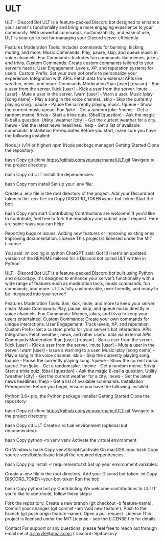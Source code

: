 # ULT
ULT - Discord Bot
ULT is a feature-packed Discord bot designed to enhance your server's functionality and bring a more engaging experience to your community. With powerful commands, customizability, and ease of use, ULT is your go-to bot for managing your Discord server efficiently.

Features
Moderation Tools: Includes commands for banning, kicking, muting, and more.
Music Commands: Play, pause, skip, and queue music in voice channels.
Fun Commands: Includes fun commands like memes, jokes, and trivia.
Custom Commands: Create custom commands tailored to your server’s needs.
User Engagement: Levels, XP, and reputation systems for users.
Custom Prefix: Set your own bot prefix to personalize your experience.
Integration with APIs: Fetch data from external APIs like weather, news, and more.
Commands
Moderation
!ban [user] [reason] - Ban a user from the server.
!kick [user] - Kick a user from the server.
!mute [user] - Mute a user in the server.
!warn [user] - Warn a user.
Music
!play [song name] - Play a song in the voice channel.
!skip - Skip the currently playing song.
!pause - Pause the currently playing music.
!queue - Show the current music queue.
Fun
!joke - Get a random joke.
!meme - Get a random meme.
!trivia - Start a trivia quiz.
!8ball [question] - Ask the magic 8-ball a question.
Utility
!weather [city] - Get the current weather for a city.
!news - Get the latest news headlines.
!help - Get a list of available commands.
Installation
Prerequisites
Before you start, make sure you have the following installed:

Node.js (v14 or higher)
npm (Node package manager)
Getting Started
Clone the repository:

bash
Copy
git clone https://github.com/yourusername/ULT.git
Navigate to the project directory:

bash
Copy
cd ULT
Install the dependencies:

bash
Copy
npm install
Set up your .env file:

Create a .env file in the root directory of the project.
Add your Discord bot token in the .env file:
ini
Copy
DISCORD_TOKEN=your-bot-token
Start the bot:

bash
Copy
npm start
Contributing
Contributions are welcome! If you'd like to contribute, feel free to fork the repository and submit a pull request. Here are some ways you can help:

Reporting bugs or issues.
Adding new features or improving existing ones.
Improving documentation.
License
This project is licensed under the MIT License -


You said:
im coding in python
ChatGPT said:
Got it! Here's an updated version of the README tailored for a Discord bot called ULT written in Python:

ULT - Discord Bot
ULT is a feature-packed Discord bot built using Python and discord.py. It's designed to enhance your server’s functionality with a wide range of features such as moderation tools, music commands, fun commands, and more. ULT is fully customizable, user-friendly, and ready to be integrated into your server!

Features
Moderation Tools: Ban, kick, mute, and more to keep your server clean.
Music Commands: Play, pause, skip, and queue music directly in voice channels.
Fun Commands: Memes, jokes, and trivia to keep your users entertained.
Custom Commands: Create your own commands for unique interactions.
User Engagement: Track levels, XP, and reputation.
Custom Prefix: Set a custom prefix for your server’s bot interaction.
APIs Integration: Fetch weather, news, and other useful data via external APIs.
Commands
Moderation
!ban [user] [reason] - Ban a user from the server.
!kick [user] - Kick a user from the server.
!mute [user] - Mute a user in the server.
!warn [user] - Issue a warning to a user.
Music
!play [song name] - Play a song in the voice channel.
!skip - Skip the currently playing song.
!pause - Pause the currently playing song.
!queue - Show the current music queue.
Fun
!joke - Get a random joke.
!meme - Get a random meme.
!trivia - Start a trivia quiz.
!8ball [question] - Ask the magic 8-ball a question.
Utility
!weather [city] - Get the current weather for a city.
!news - Get the latest news headlines.
!help - Get a list of available commands.
Installation
Prerequisites
Before you begin, ensure you have the following installed:

Python 3.8+
pip, the Python package installer
Getting Started
Clone the repository:

bash
Copy
git clone https://github.com/yourusername/ULT.git
Navigate to the project directory:

bash
Copy
cd ULT
Create a virtual environment (optional but recommended):

bash
Copy
python -m venv venv
Activate the virtual environment:

On Windows:
bash
Copy
venv\Scripts\activate
On macOS/Linux:
bash
Copy
source venv/bin/activate
Install the required dependencies:

bash
Copy
pip install -r requirements.txt
Set up your environment variables:

Create a .env file in the root directory.
Add your Discord bot token:
ini
Copy
DISCORD_TOKEN=your-bot-token
Run the bot:

bash
Copy
python bot.py
Contributing
We welcome contributions to ULT! If you'd like to contribute, follow these steps:

Fork the repository.
Create a new branch (git checkout -b feature-name).
Commit your changes (git commit -am 'Add new feature').
Push to the branch (git push origin feature-name).
Open a pull request.
License
This project is licensed under the MIT License - see the LICENSE file for details.

Contact
For support or any questions, please feel free to reach out through email me at a.sovyte@gmail.com / Discord- Sp4cesovy
